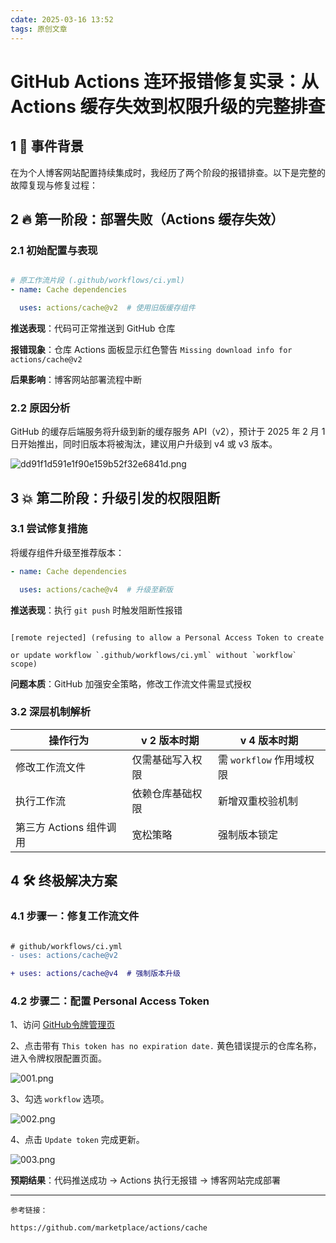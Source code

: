 ```yaml
---
cdate: 2025-03-16 13:52
tags: 原创文章 
---
```


# GitHub Actions 连环报错修复实录：从 Actions 缓存失效到权限升级的完整排查
## 1 📌 事件背景

在为个人博客网站配置持续集成时，我经历了两个阶段的报错排查。以下是完整的故障复现与修复过程：

## 2 🔥 第一阶段：部署失败（Actions 缓存失效）

### 2.1 初始配置与表现

```yaml

# 原工作流片段 (.github/workflows/ci.yml)
- name: Cache dependencies

  uses: actions/cache@v2  # 使用旧版缓存组件

```

**推送表现**：代码可正常推送到 GitHub 仓库

**报错现象**：仓库 Actions 面板显示红色警告 `Missing download info for actions/cache@v2`

**后果影响**：博客网站部署流程中断

### 2.2 原因分析

GitHub 的缓存后端服务将升级到新的缓存服务 API（v2），预计于 2025 年 2 月 1 日开始推出，同时旧版本将被淘汰，建议用户升级到 v4 或 v3 版本。

![dd91f1d591e1f90e159b52f32e6841d.png](https://s2.loli.net/2025/03/16/RJnEaurQSKcZbq7.png)

## 3 💥 第二阶段：升级引发的权限阻断

### 3.1 尝试修复措施

将缓存组件升级至推荐版本：

```yaml
- name: Cache dependencies

  uses: actions/cache@v4  # 升级至新版

```

**推送表现**：执行 `git push` 时触发阻断性报错  

  ```plaintext

  [remote rejected] (refusing to allow a Personal Access Token to create 

  or update workflow `.github/workflows/ci.yml` without `workflow` scope)

  ```

**问题本质**：GitHub 加强安全策略，修改工作流文件需显式授权

### 3.2 深层机制解析

| 操作行为                | v 2 版本时期          | v 4 版本时期          |
|----------------------|------------------|------------------|
| 修改工作流文件            | 仅需基础写入权限       | 需 `workflow` 作用域权限 |
| 执行工作流              | 依赖仓库基础权限       | 新增双重校验机制       |
| 第三方 Actions 组件调用     | 宽松策略           | 强制版本锁定         |

## 4 🛠 终极解决方案

### 4.1 步骤一：修复工作流文件

```diff

# github/workflows/ci.yml
- uses: actions/cache@v2

+ uses: actions/cache@v4  # 强制版本升级

```

### 4.2 步骤二：配置 Personal Access Token

1、访问 [GitHub令牌管理页](https://github.com/settings/tokens)

2、点击带有 `This token has no expiration date.` 黄色错误提示的仓库名称，进入令牌权限配置页面。

![001.png](https://s2.loli.net/2025/03/16/QMeYRqKFDo27rlx.png)

3、勾选 `workflow` 选项。

![002.png](https://s2.loli.net/2025/03/16/7uzSd2WnyXHGsmt.png)

4、点击 `Update token` 完成更新。

![003.png](https://s2.loli.net/2025/03/16/sjCUBc869Xhmbg7.png)


**预期结果**：代码推送成功 → Actions 执行无报错 → 博客网站完成部署

---


```
参考链接：

https://github.com/marketplace/actions/cache

```